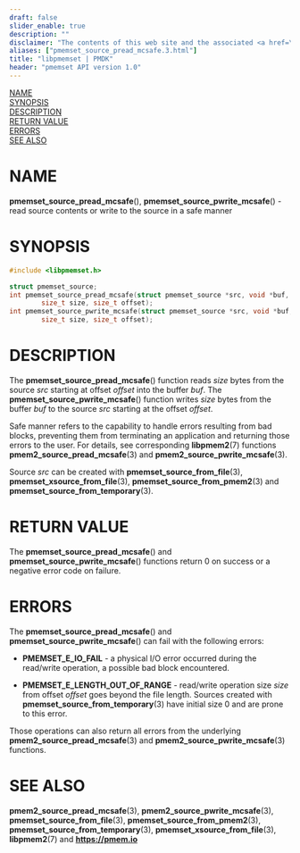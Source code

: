 ```yaml
---
draft: false
slider_enable: true
description: ""
disclaimer: "The contents of this web site and the associated <a href=\"https://github.com/pmem\">GitHub repositories</a> are BSD-licensed open source."
aliases: ["pmemset_source_pread_mcsafe.3.html"]
title: "libpmemset | PMDK"
header: "pmemset API version 1.0"
---
```


[comment]: <> (SPDX-License-Identifier: BSD-3-Clause)
[comment]: <> (Copyright 2021-2022, Intel Corporation)

[comment]: <> (pmemset_source_pread_mcsafe.3 -- man page for libpmemset machine safe read/write operations)

[NAME](#name)<br />
[SYNOPSIS](#synopsis)<br />
[DESCRIPTION](#description)<br />
[RETURN VALUE](#return-value)<br />
[ERRORS](#errors)<br />
[SEE ALSO](#see-also)<br />

# NAME #

**pmemset_source_pread_mcsafe**(), **pmemset_source_pwrite_mcsafe**() - read source
contents or write to the source in a safe manner

# SYNOPSIS #

```c
#include <libpmemset.h>

struct pmemset_source;
int pmemset_source_pread_mcsafe(struct pmemset_source *src, void *buf,
		size_t size, size_t offset);
int pmemset_source_pwrite_mcsafe(struct pmemset_source *src, void *buf,
		size_t size, size_t offset);
```

# DESCRIPTION #

The **pmemset_source_pread_mcsafe**() function reads *size* bytes from the source *src*
starting at offset *offset* into the buffer *buf*.
The **pmemset_source_pwrite_mcsafe**() function writes *size* bytes from the buffer *buf*
to the source *src* starting at the offset *offset*.

Safe manner refers to the capability to handle errors resulting from bad blocks, preventing
them from terminating an application and returning those errors to the user. For details, see
corresponding **libpmem2**(7) functions **pmem2_source_pread_mcsafe**(3) and **pmem2_source_pwrite_mcsafe**(3).

Source *src* can be created with **pmemset_source_from_file**(3), **pmemset_xsource_from_file**(3),
**pmemset_source_from_pmem2**(3) and **pmemset_source_from_temporary**(3).

# RETURN VALUE #

The **pmemset_source_pread_mcsafe**() and **pmemset_source_pwrite_mcsafe**() functions
return 0 on success or a negative error code on failure.

# ERRORS #

The **pmemset_source_pread_mcsafe**() and **pmemset_source_pwrite_mcsafe**() can fail
with the following errors:

* **PMEMSET_E_IO_FAIL** - a physical I/O error occurred during the read/write operation,
a possible bad block encountered.

* **PMEMSET_E_LENGTH_OUT_OF_RANGE** - read/write operation size *size* from
offset *offset* goes beyond the file length. Sources created with
**pmemset_source_from_temporary**(3) have initial size 0 and are prone to this error.

Those operations can also return all errors from the underlying **pmem2_source_pread_mcsafe**(3) and **pmem2_source_pwrite_mcsafe**(3) functions.

# SEE ALSO #

**pmem2_source_pread_mcsafe**(3), **pmem2_source_pwrite_mcsafe**(3),
**pmemset_source_from_file**(3), **pmemset_source_from_pmem2**(3),
**pmemset_source_from_temporary**(3), **pmemset_xsource_from_file**(3),
**libpmem2**(7) and **<https://pmem.io>**
